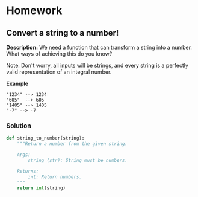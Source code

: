 # Homework

## Convert a string to a number!

**Description:** We need a function that can transform a string into a number. What ways of achieving this do you know?

Note: Don't worry, all inputs will be strings, and every string is a perfectly valid representation of an integral number.

**Example**

```
"1234" --> 1234
"605"  --> 605
"1405" --> 1405
"-7" --> -7
```

### Solution

```python
def string_to_number(string):
    """Return a number from the given string.

    Args:
        string (str): String must be numbers.

    Returns:
        int: Return numbers.
    """
    return int(string)
```
